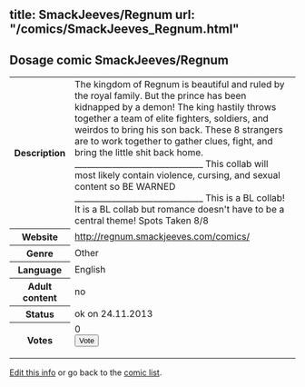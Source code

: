title: SmackJeeves/Regnum
url: "/comics/SmackJeeves_Regnum.html"
---
Dosage comic SmackJeeves/Regnum
-----------------------------------------

<p id="msg"></p>
<script type="text/javascript">
if (window.location.search === '?edit_info_mail=sent_ok') {
  var elem = document.getElementById("msg");
  elem.innerHTML = 'Edited information sucessfully sent for review, which is usually done daily. Thanks!';
  elem.className = 'ok';
}
</script>
<table class="comicinfo">
<tr>
<th>Description</th><td>The kingdom of Regnum is beautiful and ruled by the royal family. But the prince has been kidnapped by a demon! The king hastily throws together a team of elite fighters, soldiers, and weirdos to bring his son back. These 8 strangers are to work together to gather clues, fight, and bring the little shit back home. _______________________________ This collab will most likely contain violence, cursing, and sexual content so BE WARNED _______________________________ This is a BL collab! It is a BL collab but romance doesn't have to be a central theme! Spots Taken 8/8</td>
</tr>
<tr>
<th>Website</th><td><a href="http://regnum.smackjeeves.com/comics/">http://regnum.smackjeeves.com/comics/</a></td>
</tr>
<tr>
<th>Genre</th><td>Other</td>
</tr>
<tr>
<th>Language</th><td>English</td>
</tr>
<tr>
<th>Adult content</th><td>no</td>
</tr>
<tr>
<th>Status</th><td>ok on 24.11.2013</td>
</tr>
<tr>
<th>Votes</th><td>0
<form action="http://gaecounter.appspot.com/count/" method="POST">
<input name="name" type="hidden" value="SmackJeeves_Regnum"/>
<input name="uid" type="hidden" id="voteuid" value=""/>
<input type="submit" value="Vote"/>
</form>
</td>
</tr>
</table>
<script type="text/javascript">
var ua = navigator.userAgent;
document.getElementById("voteuid").value = ua.replace(/[^a-zA-Z0-9\._:]/g , "_");;
</script>

[Edit this info](SmackJeeves_Regnum_edit.html) or go back to the [comic list](../comic-index.html).
